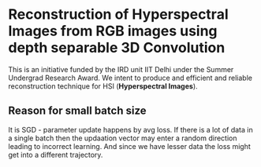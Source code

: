 # Reconstruction of Hyperspectral Images from RGB images using depth separable 3D Convolution
This is an initiative funded by the IRD unit IIT Delhi under the Summer Undergrad Research Award. We intent to produce and efficient and reliable reconstruction technique for HSI (**Hyperspectral Images**).

## Reason for small batch size

It is SGD - parameter update happens by avg loss. If there is a lot of data in a single batch then the updaation vector may enter a random direction leading to incorrect learning. And since we have lesser data the loss might get into a different trajectory.

